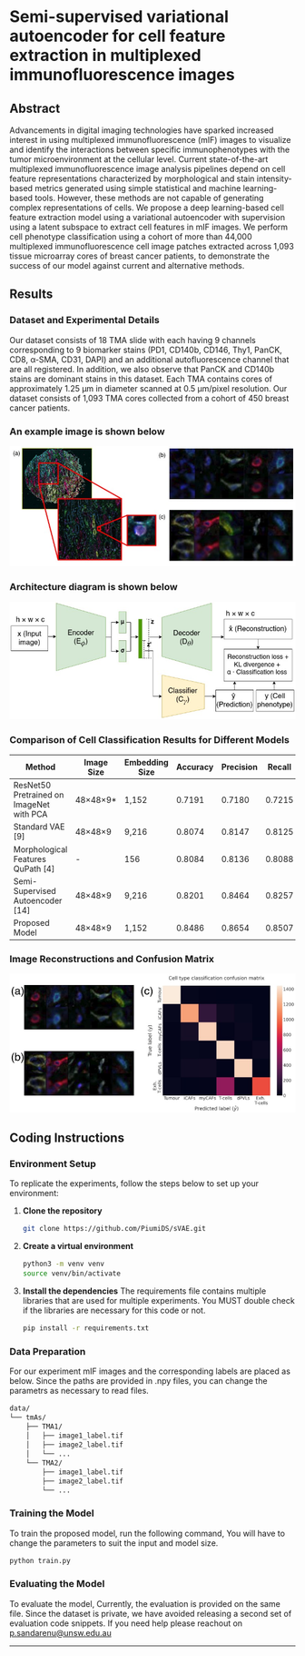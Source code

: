 # Semi-supervised variational autoencoder for cell feature extraction in multiplexed immunofluorescence images

## Abstract
Advancements in digital imaging technologies have sparked increased interest in using multiplexed immunofluorescence (mIF) images to visualize and identify the interactions between specific immunophenotypes with the tumor microenvironment at the cellular level. Current state-of-the-art multiplexed immunofluorescence image analysis pipelines depend on cell feature representations characterized by morphological and stain intensity-based metrics generated using simple statistical and machine learning-based tools. However, these methods are not capable of generating complex representations of cells. We propose a deep learning-based cell feature extraction model using a variational autoencoder with supervision using a latent subspace to extract cell features in mIF images. We perform cell phenotype classification using a cohort of more than 44,000 multiplexed immunofluorescence cell image patches extracted across 1,093 tissue microarray cores of breast cancer patients, to demonstrate the success of our model against current and alternative methods.

## Results

### Dataset and Experimental Details
Our dataset consists of 18 TMA slide with each having 9 channels corresponding to 9 biomarker stains (PD1, CD140b, CD146, Thy1, PanCK, CD8, α-SMA, CD31, DAPI) and an additional autofluorescence channel that are all registered. In addition, we also observe that PanCK and CD140b stains are dominant stains in this dataset. Each TMA contains cores of approximately 1.25 µm in diameter scanned at 0.5 µm/pixel resolution. Our dataset consists of 1,093 TMA cores collected from a cohort of 450 breast cancer patients.

### An example image is shown below
![TMA core magnified view and 9 channels](image_patches.jpg)

### Architecture diagram is shown below
![Architecture of semisupervised VAE model](cvae_diagram.jpg)

### Comparison of Cell Classification Results for Different Models
| Method | Image Size | Embedding Size | Accuracy | Precision | Recall |
| ------ | ---------- | -------------- | -------- | --------- | ------ |
| ResNet50 Pretrained on ImageNet with PCA | 48×48×9* | 1,152 | 0.7191 | 0.7180 | 0.7215 |
| Standard VAE [9] | 48×48×9 | 9,216 | 0.8074 | 0.8147 | 0.8125 |
| Morphological Features QuPath [4] | - | 156 | 0.8084 | 0.8136 | 0.8088 |
| Semi-Supervised Autoencoder [14] | 48×48×9 | 9,216 | 0.8201 | 0.8464 | 0.8257 |
| Proposed Model | 48×48×9 | 1,152 | 0.8486 | 0.8654 | 0.8507 |

### Image Reconstructions and Confusion Matrix
![Cell Image Reconstructions and Confusion Matrix](results.jpg)

## Coding Instructions

### Environment Setup
To replicate the experiments, follow the steps below to set up your environment:

1. **Clone the repository**
   ```bash
   git clone https://github.com/PiumiDS/sVAE.git
   ```

2. **Create a virtual environment**
   ```bash
   python3 -m venv venv
   source venv/bin/activate
   ```

3. **Install the dependencies**
   The requirements file contains multiple libraries that are used for multiple experiments. You MUST double check if the libraries are necessary for this code or not. 
   ```bash
   pip install -r requirements.txt
   ```

### Data Preparation
For our experiment mIF images and the corresponding labels are placed as below. Since the paths are provided in .npy files, you can change the parametrs as necessary to read files.
```
data/
└── tmAs/
    ├── TMA1/
    │   ├── image1_label.tif
    │   ├── image2_label.tif
    │   └── ...
    └── TMA2/
        ├── image1_label.tif
        ├── image2_label.tif
        └── ...
```

### Training the Model
To train the proposed model, run the following command, You will have to change the parameters to suit the input and model size. 
```bash
python train.py
```

### Evaluating the Model
To evaluate the model,
Currently, the evaluation is provided on the same file. Since the dataset is private, we have avoided releasing a second set of evaluation code snippets. If you need help please reachout on p.sandarenu@unsw.edu.au

---

